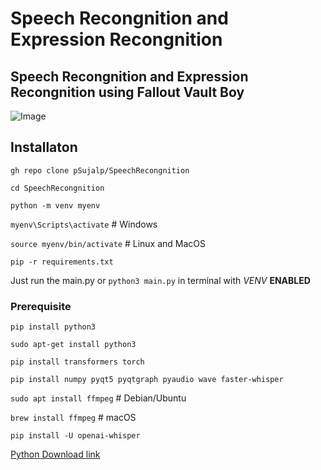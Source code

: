 # Speech Recongnition and Expression Recongnition

## Speech Recongnition and Expression Recongnition using Fallout Vault Boy 

 ![Image](https://github.com/user-attachments/assets/ca0a7983-9900-4b7b-bc29-781279701413)

## Installaton 

`gh repo clone pSujalp/SpeechRecongnition`

`cd SpeechRecongnition`

`python -m venv myenv`
    
    
`myenv\Scripts\activate` # Windows


`source myenv/bin/activate` # Linux and MacOS

    
`pip -r requirements.txt`

Just run the main.py or `python3 main.py` in terminal with _VENV_ **ENABLED** 

### Prerequisite


`pip install python3`

`sudo apt-get install python3` 

`pip install transformers torch`

`pip install numpy pyqt5 pyqtgraph pyaudio wave faster-whisper`


`sudo apt install ffmpeg`  # Debian/Ubuntu

`brew install ffmpeg`  # macOS

`pip install -U openai-whisper`

[Python Download link](https://www.python.org/)

    
